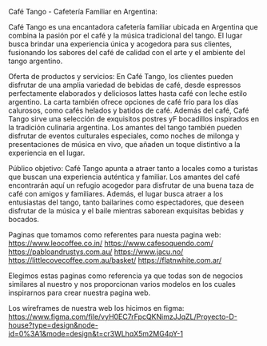 Café Tango - Cafetería Familiar en Argentina:

Café Tango es una encantadora cafetería familiar ubicada en Argentina que combina la pasión por el café y la música tradicional del tango. El lugar busca brindar una experiencia única y acogedora para sus clientes, fusionando los sabores del café de calidad con el arte y el ambiente del tango argentino.

Oferta de productos y servicios:
En Café Tango, los clientes pueden disfrutar de una amplia variedad de bebidas de café, desde espressos perfectamente elaborados y deliciosos lattes hasta café con leche estilo argentino. La carta también ofrece opciones de café frío para los días calurosos, como cafés helados y batidos de café. Además del café, Café Tango sirve una selección de exquisitos postres yF bocadillos inspirados en la tradición culinaria argentina. Los amantes del tango también pueden disfrutar de eventos culturales especiales, como noches de milonga y presentaciones de música en vivo, que añaden un toque distintivo a la experiencia en el lugar.

Público objetivo:
Café Tango apunta a atraer tanto a locales como a turistas que buscan una experiencia auténtica y familiar. Los amantes del café encontrarán aquí un refugio acogedor para disfrutar de una buena taza de café con amigos y familiares. Además, el lugar busca atraer a los entusiastas del tango, tanto bailarines como espectadores, que deseen disfrutar de la música y el baile mientras saborean exquisitas bebidas y bocados.

Paginas que tomamos como referentes para nuesta pagina web:
https://www.leocoffee.co.in/
https://www.cafesoquendo.com/
https://pabloandrustys.com.au/
https://www.jacu.no/
https://littlecovecoffee.com.au/basket/
https://flatnwhite.com.ar/

Elegimos estas paginas como referencia ya que todas son de negocios similares al nuestro y nos proporcionan varios modelos en los cuales inspirarnos para crear nuestra pagina web.

Los wireframes de nuestra web los hicimos en figma:
https://www.figma.com/file/vyH0EC7rFpcQKNimzJJqZL/Proyecto-D-house?type=design&node-id=0%3A1&mode=design&t=cr3WLhqX5m2MG4pY-1
